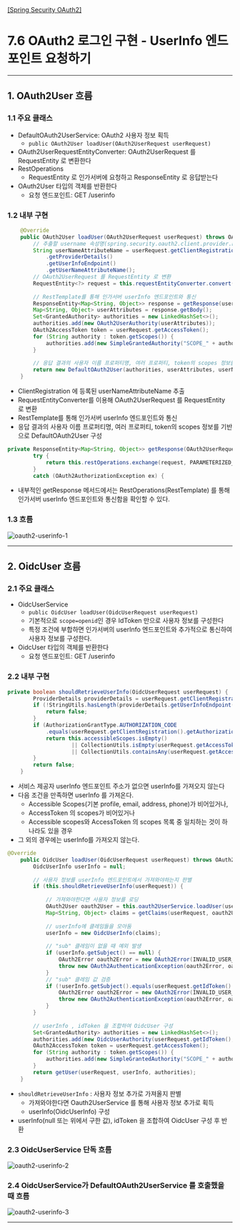 <nav>
    <a href="../.." target="_blank">[Spring Security OAuth2]</a>
</nav>

# 7.6 OAuth2 로그인 구현 - UserInfo 엔드포인트 요청하기

---

## 1. OAuth2User 흐름

### 1.1 주요 클래스
- DefaultOAuth2UserService: OAuth2 사용자 정보 획득 
  - `public OAuth2User loadUser(OAuth2UserRequest userRequest)`
- OAuth2UserRequestEntityConverter: OAuth2UserRequest 를 RequestEntity 로 변환한다
- RestOperations
  - RequestEntity 로 인가서버에 요청하고 ResponseEntity 로 응답받는다
- OAuth2User 타입의 객체를 반환한다
  - 요청 엔드포인트: GET /userinfo

### 1.2 내부 구현
```java
	@Override
	public OAuth2User loadUser(OAuth2UserRequest userRequest) throws OAuth2AuthenticationException {
        // 추출할 username 속성명(spring.security.oauth2.client.provider.keycloak.userNameAttribute)
		String userNameAttributeName = userRequest.getClientRegistration()
			.getProviderDetails()
			.getUserInfoEndpoint()
			.getUserNameAttributeName();
        // OAuth2UserRequest 를 RequestEntity 로 변환
		RequestEntity<?> request = this.requestEntityConverter.convert(userRequest);
		
        // RestTemplate를 통해 인가서버 userInfo 엔드포인트와 통신
        ResponseEntity<Map<String, Object>> response = getResponse(userRequest, request);
		Map<String, Object> userAttributes = response.getBody();
		Set<GrantedAuthority> authorities = new LinkedHashSet<>();
		authorities.add(new OAuth2UserAuthority(userAttributes));
		OAuth2AccessToken token = userRequest.getAccessToken();
		for (String authority : token.getScopes()) {
			authorities.add(new SimpleGrantedAuthority("SCOPE_" + authority));
		}
        
        // 응답 결과의 사용자 이름 프로퍼티명, 여러 프로퍼티, token의 scopes 정보를 기반으로 DefaultOAuth2User 구성
		return new DefaultOAuth2User(authorities, userAttributes, userNameAttributeName);
	}
```
- ClientRegistration 에 등록된 userNameAttributeName 추출
- RequestEntityConverter를 이용해 OAuth2UserRequest 를 RequestEntity 로 변환
- RestTemplate를 통해 인가서버 userInfo 엔드포인트와 통신
- 응답 결과의 사용자 이름 프로퍼티명, 여러 프로퍼티, token의 scopes 정보를 기반으로 DefaultOAuth2User 구성
```java
private ResponseEntity<Map<String, Object>> getResponse(OAuth2UserRequest userRequest, RequestEntity<?> request) {
		try {
			return this.restOperations.exchange(request, PARAMETERIZED_RESPONSE_TYPE);
		}
		catch (OAuth2AuthorizationException ex) {
```
- 내부적인 getResponse 메서드에서는 RestOperations(RestTemplate) 를 통해 인가서버 userInfo 엔드포인트와
통신함을 확인할 수 있다.

### 1.3 흐름
![oauth2-userinfo-1](./imgs/oauth2-userinfo-1.png)


---

## 2. OidcUser 흐름
### 2.1 주요 클래스
- OidcUserService
  - `public OidcUser loadUser(OidcUserRequest userRequest)`
  - 기본적으로 `scope=openid`인 경우 IdToken 만으로 사용자 정보를 구성한다
  - 특정 조건에 부합하면 인가서버의 userInfo 엔드포인트와 추가적으로 통신하여 사용자 정보를 구성한다. 
- OidcUser 타입의 객체를 반환한다
  - 요청 엔드포인트: GET /userinfo

### 2.2 내부 구현
```java
private boolean shouldRetrieveUserInfo(OidcUserRequest userRequest) {
		ProviderDetails providerDetails = userRequest.getClientRegistration().getProviderDetails();
		if (!StringUtils.hasLength(providerDetails.getUserInfoEndpoint().getUri())) {
			return false;
		}
		if (AuthorizationGrantType.AUTHORIZATION_CODE
			.equals(userRequest.getClientRegistration().getAuthorizationGrantType())) {
			return this.accessibleScopes.isEmpty()
					|| CollectionUtils.isEmpty(userRequest.getAccessToken().getScopes())
					|| CollectionUtils.containsAny(userRequest.getAccessToken().getScopes(), this.accessibleScopes);
		}
		return false;
	}
```
- 서비스 제공자 userInfo 엔드포인트 주소가 없으면 userInfo를 가져오지 않는다
- 다음 조건을 만족하면 userInfo 를 가져온다.
    - Accessible Scopes(기본 profile, email, address, phone)가 비어있거나,
    - AccessToken 의 scopes가 비어있거나
    - Accessible scopes와 AccessToken 의 scopes 목록 중 일치하는 것이 하나라도 있을 경우
- 그 외의 경우에는 userInfo를 가져오지 않는다.

```java
@Override
	public OidcUser loadUser(OidcUserRequest userRequest) throws OAuth2AuthenticationException {
		OidcUserInfo userInfo = null;
        
        // 사용자 정보를 userInfo 엔드포인트에서 가져와야하는지 판별
		if (this.shouldRetrieveUserInfo(userRequest)) {
            
            // 가져와야한다면 사용자 정보를 로딩
			OAuth2User oauth2User = this.oauth2UserService.loadUser(userRequest);
			Map<String, Object> claims = getClaims(userRequest, oauth2User);
			
            // userInfo에 클레임들을 모아둠
            userInfo = new OidcUserInfo(claims);
            
            // "sub" 클레임이 없을 때 예외 발생
			if (userInfo.getSubject() == null) {
				OAuth2Error oauth2Error = new OAuth2Error(INVALID_USER_INFO_RESPONSE_ERROR_CODE);
				throw new OAuth2AuthenticationException(oauth2Error, oauth2Error.toString());
			}
            // "sub" 클레임 값 검증
			if (!userInfo.getSubject().equals(userRequest.getIdToken().getSubject())) {
				OAuth2Error oauth2Error = new OAuth2Error(INVALID_USER_INFO_RESPONSE_ERROR_CODE);
				throw new OAuth2AuthenticationException(oauth2Error, oauth2Error.toString());
			}
		}
        
        // userInfo , idToken 을 조합하여 OidcUser 구성
		Set<GrantedAuthority> authorities = new LinkedHashSet<>();
		authorities.add(new OidcUserAuthority(userRequest.getIdToken(), userInfo));
		OAuth2AccessToken token = userRequest.getAccessToken();
		for (String authority : token.getScopes()) {
			authorities.add(new SimpleGrantedAuthority("SCOPE_" + authority));
		}
		return getUser(userRequest, userInfo, authorities);
	}
```
- `shouldRetrieveUserInfo` : 사용자 정보 추가로 가져올지 판별
  - 가져와야한다면 Oauth2UserService 를 통해 사용자 정보 추가로 획득
  - userInfo(OidcUserInfo) 구성
- userInfo(null 또는 위에서 구한 값), idToken 을 조합하여 OidcUser 구성 후 반환

### 2.3 OidcUserService 단독 흐름
![oauth2-userinfo-2](./imgs/oauth2-userinfo-2.png)


### 2.4 OidcUserService가 DefaultOAuth2UserService 를 호출했을 때 흐름
![oauth2-userinfo-3](./imgs/oauth2-userinfo-3.png)

---
